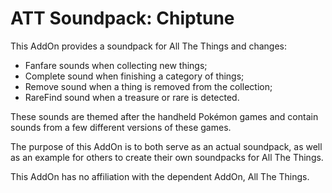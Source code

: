 # ATT Soundpack: Chiptune
This AddOn provides a soundpack for All The Things and changes:

- Fanfare sounds when collecting new things;
- Complete sound when finishing a category of things;
- Remove sound when a thing is removed from the collection;
- RareFind sound when a treasure or rare is detected.

These sounds are themed after the handheld Pokémon games and contain sounds from a few different versions of these games.

The purpose of this AddOn is to both serve as an actual soundpack, as well as an example for others to create their own soundpacks for All The Things.

This AddOn has no affiliation with the dependent AddOn, All The Things.
